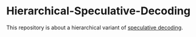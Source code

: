 # Hierarchical-Speculative-Decoding
This repository is about a hierarchical variant of <a href="https://proceedings.mlr.press/v202/leviathan23a.html">speculative decoding</a>.
